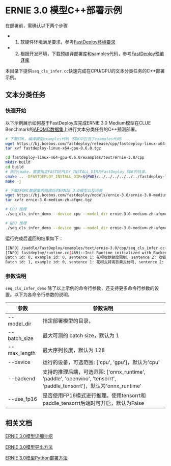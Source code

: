 # ERNIE 3.0 模型C++部署示例

在部署前，需确认以下两个步骤

- 1. 软硬件环境满足要求，参考[FastDeploy环境要求](../../../../docs/cn/build_and_install/download_prebuilt_libraries.md)
- 2. 根据开发环境，下载预编译部署库和samples代码，参考[FastDeploy预编译库](../../../../docs/cn/build_and_install/download_prebuilt_libraries.md)

本目录下提供`seq_cls_infer.cc`快速完成在CPU/GPU的文本分类任务的C++部署示例。


## 文本分类任务

### 快速开始

以下示例展示如何基于FastDeploy库完成ERNIE 3.0 Medium模型在CLUE Benchmark的[AFQMC数据集](https://bj.bcebos.com/paddlenlp/datasets/afqmc_public.zip)上进行文本分类任务的C++预测部署。

```bash
# 下载SDK，编译模型examples代码（SDK中包含了examples代码）
wget https://bj.bcebos.com/fastdeploy/release/cpp/fastdeploy-linux-x64-gpu-0.6.0.tgz
tar xvf fastdeploy-linux-x64-gpu-0.6.0.tgz

cd fastdeploy-linux-x64-gpu-0.6.0/examples/text/ernie-3.0/cpp
mkdir build
cd build
# 执行cmake，需要指定FASTDEPLOY_INSTALL_DIR为FastDeploy SDK的目录。
cmake .. -DFASTDEPLOY_INSTALL_DIR=${PWD}/../../../../../../fastdeploy-linux-x64-gpu-0.6.0
make -j

# 下载AFQMC数据集的微调后的ERNIE 3.0模型以及词表
wget https://bj.bcebos.com/fastdeploy/models/ernie-3.0/ernie-3.0-medium-zh-afqmc.tgz
tar xvfz ernie-3.0-medium-zh-afqmc.tgz

# CPU 推理
./seq_cls_infer_demo --device cpu --model_dir ernie-3.0-medium-zh-afqmc

# GPU 推理
./seq_cls_infer_demo --device gpu --model_dir ernie-3.0-medium-zh-afqmc

```

运行完成后返回的结果如下：
```bash
[INFO] /paddle/FastDeploy/examples/text/ernie-3.0/cpp/seq_cls_infer.cc(93)::CreateRuntimeOption	model_path = ernie-3.0-medium-zh-afqmc/infer.pdmodel, param_path = ernie-3.0-medium-zh-afqmc/infer.pdiparams
[INFO] fastdeploy/runtime.cc(469)::Init	Runtime initialized with Backend::ORT in Device::CPU.
Batch id: 0, example id: 0, sentence 1: 花呗收款额度限制, sentence 2: 收钱码，对花呗支付的金额有限制吗, label: 1, confidence:  0.581852
Batch id: 1, example id: 0, sentence 1: 花呗支持高铁票支付吗, sentence 2: 为什么友付宝不支持花呗付款, label: 0, confidence:  0.997921
```



### 参数说明

`seq_cls_infer_demo` 除了以上示例的命令行参数，还支持更多命令行参数的设置。以下为各命令行参数的说明。

| 参数 |参数说明 |
|----------|--------------|
|--model_dir | 指定部署模型的目录， |
|--batch_size |最大可测的 batch size，默认为 1|
|--max_length |最大序列长度，默认为 128|
|--device | 运行的设备，可选范围: ['cpu', 'gpu']，默认为'cpu' |
|--backend | 支持的推理后端，可选范围: ['onnx_runtime', 'paddle', 'openvino', 'tensorrt', 'paddle_tensorrt']，默认为'onnx_runtime' |
|--use_fp16 | 是否使用FP16模式进行推理。使用tensorrt和paddle_tensorrt后端时可开启，默认为False |

## 相关文档

[ERNIE 3.0模型详细介绍](https://github.com/PaddlePaddle/PaddleNLP/tree/release/2.4/model_zoo/ernie-3.0)

[ERNIE 3.0模型导出方法](https://github.com/PaddlePaddle/PaddleNLP/tree/release/2.4/model_zoo/ernie-3.0)

[ERNIE 3.0模型Python部署方法](../python/README.md)
